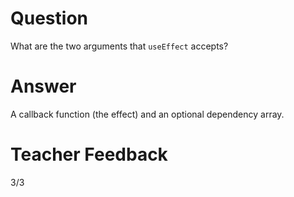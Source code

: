 # Question

What are the two arguments that `useEffect` accepts? 

# Answer
A callback function (the effect) and an optional dependency array.
# Teacher Feedback
3/3